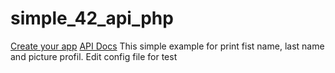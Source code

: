 # simple_42_api_php
[Create your app](https://profile.intra.42.fr/oauth/applications)
[API Docs](https://api.intra.42.fr/apidoc)
This simple example for print fist name, last name and picture profil.
Edit config file for test
